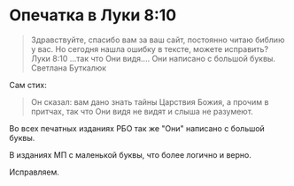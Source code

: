 # Опечатка в Луки 8:10

> Здравствуйте, спасибо вам за ваш сайт, постоянно читаю библию у вас. Но сегодня нашла ошибку в тексте, можете исправить?  Луки 8:10 ...так что Они видя.... Они написано с большой буквы.
> Светлана Буткалюк

Сам стих:
> Он сказал: вам дано знать тайны Царствия Божия, а прочим в притчах, так что Они видя не видят и слыша не разумеют.

Во всех печатных изданиях РБО так же "Они" написано с большой буквы.

В изданиях МП с маленькой буквы, что более логично и верно.

Исправляем.
